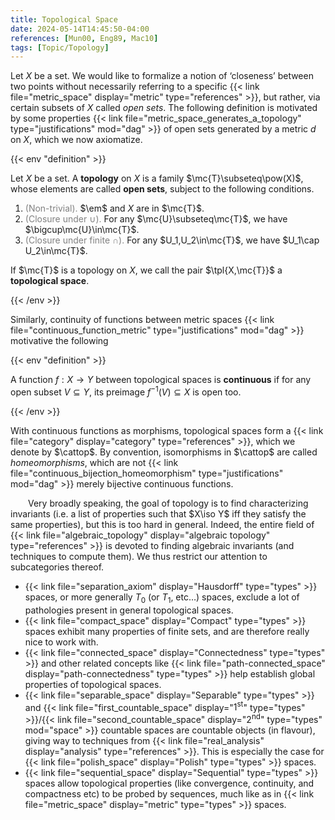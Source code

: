 ```yaml
---
title: Topological Space
date: 2024-05-14T14:45:50-04:00
references: [Mun00, Eng89, Mac10]
tags: [Topic/Topology]
---
```


Let $X$ be a set. We would like to formalize a notion of ‘closeness’ between two points without necessarily referring to a specific {{< link file="metric_space" display="metric" type="references" >}}, but rather, via certain subsets of $X$ called *open sets*. The following definition is motivated by some properties {{< link file="metric_space_generates_a_topology" type="justifications" mod="dag" >}} of open sets generated by a metric $d$ on $X$, which we now axiomatize.

{{< env "definition" >}}

Let $X$ be a set. A **topology** on $X$ is a family $\mc{T}\subseteq\pow(X)$, whose elements are called **open sets**, subject to the following conditions.
1. <span style="color:gray">(Non-trivial).</span> $\em$ and $X$ are in $\mc{T}$.
2. <span style="color:gray">(Closure under $\cup$).</span> For any $\mc{U}\subseteq\mc{T}$, we have $\bigcup\mc{U}\in\mc{T}$.
3. <span style="color:gray">(Closure under finite $\cap$).</span> For any $U_1,U_2\in\mc{T}$, we have $U_1\cap U_2\in\mc{T}$.

If $\mc{T}$ is a topology on $X$, we call the pair $\tpl{X,\mc{T}}$ a **topological space**.

{{< /env >}}

Similarly, continuity of functions between metric spaces {{< link file="continuous_function_metric" type="justifications" mod="dag" >}} motivative the following

{{< env "definition" >}}

A function $f:X\to Y$ between topological spaces is **continuous** if for any open subset $V\subseteq Y$, its preimage $f^{-1}(V)\subseteq X$ is open too.

{{< /env >}}

With continuous functions as morphisms, topological spaces form a {{< link file="category" display="category" type="references" >}}, which we denote by $\cattop$. By convention, isomorphisms in $\cattop$ are called *homeomorphisms*, which are not {{< link file="continuous_bijection_homeomorphism" type="justifications" mod="dag" >}} merely bijective continuous functions.

&emsp;&emsp;Very broadly speaking, the goal of topology is to find characterizing invariants (i.e. a list of properties such that $X\iso Y$ iff they satisfy the same properties), but this is too hard in general. Indeed, the entire field of {{< link file="algebraic_topology" display="algebraic topology" type="references" >}} is devoted to finding algebraic invariants (and techniques to compute them). We thus restrict our attention to subcategories thereof.
* {{< link file="separation_axiom" display="Hausdorff" type="types" >}} spaces, or more generally $T_0$ (or $T_1$, etc$\dots$) spaces, exclude a lot of pathologies present in general topological spaces.
* {{< link file="compact_space" display="Compact" type="types" >}} spaces exhibit many properties of finite sets, and are therefore really nice to work with.
* {{< link file="connected_space" display="Connectedness" type="types" >}} and other related concepts like {{< link file="path-connected_space" display="path-connectedness" type="types" >}} help establish global properties of topological spaces.
* {{< link file="separable_space" display="Separable" type="types" >}} and {{< link file="first_countable_space" display="$1^\textrm{st}$" type="types" >}}/{{< link file="second_countable_space" display="$2^\textrm{nd}$" type="types" mod="space" >}} countable spaces are countable objects (in flavour), giving way to techniques from {{< link file="real_analysis" display="analysis" type="references" >}}. This is especially the case for {{< link file="polish_space" display="Polish" type="types" >}} spaces.
* {{< link file="sequential_space" display="Sequential" type="types" >}} spaces allow topological properties (like convergence, continuity, and compactness etc) to be probed by sequences, much like as in {{< link file="metric_space" display="metric" type="types" >}} spaces.
